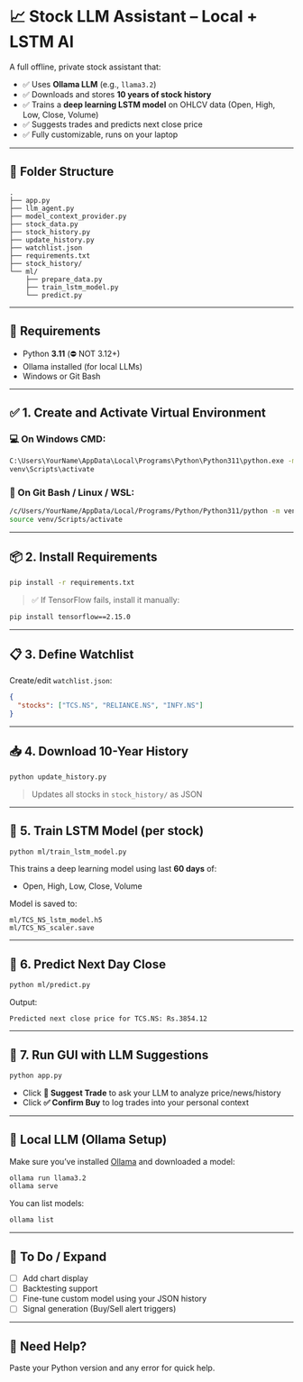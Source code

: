 # 📈 Stock LLM Assistant – Local + LSTM AI

A full offline, private stock assistant that:
- ✅ Uses **Ollama LLM** (e.g., `llama3.2`)
- ✅ Downloads and stores **10 years of stock history**
- ✅ Trains a **deep learning LSTM model** on OHLCV data (Open, High, Low, Close, Volume)
- ✅ Suggests trades and predicts next close price
- ✅ Fully customizable, runs on your laptop

---

## 📂 Folder Structure

```
.
├── app.py
├── llm_agent.py
├── model_context_provider.py
├── stock_data.py
├── stock_history.py
├── update_history.py
├── watchlist.json
├── requirements.txt
├── stock_history/
└── ml/
    ├── prepare_data.py
    ├── train_lstm_model.py
    └── predict.py
```

---

## 🧪 Requirements

- Python **3.11** (⛔ NOT 3.12+)
- Ollama installed (for local LLMs)
- Windows or Git Bash

---

## ✅ 1. Create and Activate Virtual Environment

### 💻 On Windows CMD:

```cmd
C:\Users\YourName\AppData\Local\Programs\Python\Python311\python.exe -m venv venv
venv\Scripts\activate
```

### 🐧 On Git Bash / Linux / WSL:

```bash
/c/Users/YourName/AppData/Local/Programs/Python/Python311/python -m venv venv
source venv/Scripts/activate
```

---

## 📦 2. Install Requirements

```bash
pip install -r requirements.txt
```

> ✅ If TensorFlow fails, install it manually:
```bash
pip install tensorflow==2.15.0
```

---

## 📋 3. Define Watchlist

Create/edit `watchlist.json`:

```json
{
  "stocks": ["TCS.NS", "RELIANCE.NS", "INFY.NS"]
}
```

---

## 📥 4. Download 10-Year History

```bash
python update_history.py
```

> Updates all stocks in `stock_history/` as JSON

---

## 🧠 5. Train LSTM Model (per stock)

```bash
python ml/train_lstm_model.py
```

This trains a deep learning model using last **60 days** of:
- Open, High, Low, Close, Volume

Model is saved to:
```
ml/TCS_NS_lstm_model.h5
ml/TCS_NS_scaler.save
```

---

## 🔮 6. Predict Next Day Close

```bash
python ml/predict.py
```

Output:
```
Predicted next close price for TCS.NS: Rs.3854.12
```

---

## 🧠 7. Run GUI with LLM Suggestions

```bash
python app.py
```

- Click **🧠 Suggest Trade** to ask your LLM to analyze price/news/history
- Click **✅ Confirm Buy** to log trades into your personal context

---

## 🤖 Local LLM (Ollama Setup)

Make sure you’ve installed [Ollama](https://ollama.com) and downloaded a model:

```bash
ollama run llama3.2
ollama serve
```

You can list models:
```bash
ollama list
```

---

## 🔁 To Do / Expand

- [ ] Add chart display
- [ ] Backtesting support
- [ ] Fine-tune custom model using your JSON history
- [ ] Signal generation (Buy/Sell alert triggers)

---

## 💬 Need Help?

Paste your Python version and any error for quick help.